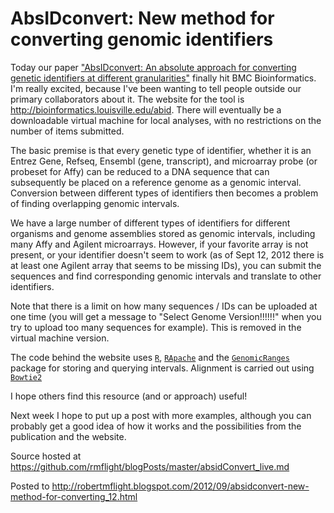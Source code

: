 # AbsIDconvert: New method for converting genomic identifiers

Today our paper ["AbsIDconvert: An absolute approach for converting genetic identifiers at different granularities"](http://dx.doi.org/10.1186/1471-2105-13-229)
finally hit BMC Bioinformatics. I'm really excited, because I've been wanting to tell people outside our primary
collaborators about it. The website for the tool is http://bioinformatics.louisville.edu/abid. There will eventually be
a downloadable virtual machine for local analyses, with no restrictions on the number of items submitted.

The basic premise is that every genetic type of identifier, whether it is an Entrez Gene, Refseq, Ensembl (gene,
transcript), and microarray probe (or probeset for Affy) can be reduced to a DNA sequence that can subsequently be 
placed on a reference genome as a genomic interval. Conversion between different types of identifiers then becomes
a problem of finding overlapping genomic intervals. 

We have a large number of different types of identifiers for different organisms and genome assemblies stored as 
genomic intervals, including many Affy and Agilent microarrays. However, if your favorite array is not present, or your
identifier doesn't seem to work (as of Sept 12, 2012 there is at least one Agilent array that seems to be missing IDs),
you can submit the sequences and find corresponding genomic intervals and translate to other identifiers.

Note that there is a limit on how many sequences / IDs can be uploaded at one time (you will get a message to "Select
Genome Version!!!!!!" when you try to upload too many sequences for example). This is removed in the virtual machine 
version.

The code behind the website uses [`R`](http://r-project.org), [`RApache`](http://rapache.net/) and the [`GenomicRanges`](http://www.bioconductor.org/packages/2.10/bioc/html/GenomicRanges.html) package for storing and querying intervals. Alignment is carried out using [`Bowtie2`](http://bowtie-bio.sourceforge.net/index.shtml)

I hope others find this resource (and or approach) useful!

Next week I hope to put up a post with more examples, although you can probably get a good idea of how it works and
the possibilities from the publication and the website.

Source hosted at https://github.com/rmflight/blogPosts/master/absidConvert_live.md

Posted to http://robertmflight.blogspot.com/2012/09/absidconvert-new-method-for-converting_12.html